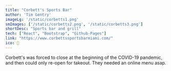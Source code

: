 ```yaml
---
title: "Corbett's Sports Bar"
author: 'Tim Gentry'
imageLg: '/static/corbetts1.png'
smImages: ['/static/corbetts2.png', '/static/corbetts3.png']
shortDesc: "Sports bar and grill"
tech: ["React", "Bootstrap", "Github-Pages"]
link: "https://www.corbettssportsbarmiami.com/"
ico: 🍻
---
```


Corbett's was forced to close at the beginning of the COVID-19 pandemic, and then could only re-open for takeout. They needed an online menu asap.